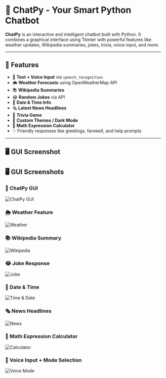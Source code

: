 # 🤖 ChatPy - Your Smart Python Chatbot

**ChatPy** is an interactive and intelligent chatbot built with Python. It combines a graphical interface using Tkinter with powerful features like weather updates, Wikipedia summaries, jokes, trivia, voice input, and more.

---

## 🚀 Features

- 💬 **Text + Voice Input** via `speech_recognition`
- 🌦️ **Weather Forecasts** using OpenWeatherMap API
- 📚 **Wikipedia Summaries**
- 😂 **Random Jokes** via API
- 📅 **Date & Time Info**
- 🗞️ **Latest News Headlines**
- 🧠 **Trivia Game**
- 🎨 **Custom Themes / Dark Mode**
- 🧮 **Math Expression Calculator**
- ✨ Friendly responses like greetings, farewell, and help prompts

---

## 🖥 GUI Screenshot
## 🖥 GUI Screenshots

### 🧠 ChatPy GUI
![ChatPy GUI](chatpy_gui.png)

### 🌦️ Weather Feature
![Weather](weather.png)

### 📚 Wikipedia Summary
![Wikipedia](wiki.png)

### 😂 Joke Response
![Joke](joke.png)

### 📅 Date & Time
![Time & Date](time.png)

### 🗞️ News Headlines
![News](news.png)

### 🧮 Math Expression Calculator
![Calculator](calculateexpression.png)

### 🎤 Voice Input + Mode Selection
![Voice Mode](voice&mode.png)
